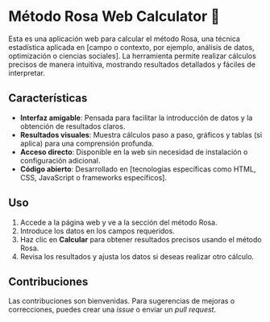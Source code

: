 # Método Rosa Web Calculator 🌹

Esta es una aplicación web para calcular el método Rosa, una técnica estadística aplicada en [campo o contexto, por ejemplo, análisis de datos, optimización o ciencias sociales]. La herramienta permite realizar cálculos precisos de manera intuitiva, mostrando resultados detallados y fáciles de interpretar.

## Características

- **Interfaz amigable**: Pensada para facilitar la introducción de datos y la obtención de resultados claros.
- **Resultados visuales**: Muestra cálculos paso a paso, gráficos y tablas (si aplica) para una comprensión profunda.
- **Acceso directo**: Disponible en la web sin necesidad de instalación o configuración adicional.
- **Código abierto**: Desarrollado en [tecnologías específicas como HTML, CSS, JavaScript o frameworks específicos].

## Uso

1. Accede a la página web y ve a la sección del método Rosa.
2. Introduce los datos en los campos requeridos.
3. Haz clic en **Calcular** para obtener resultados precisos usando el método Rosa.
4. Revisa los resultados y ajusta los datos si deseas realizar otro cálculo.

## Contribuciones

Las contribuciones son bienvenidas. Para sugerencias de mejoras o correcciones, puedes crear una *issue* o enviar un *pull request*.
